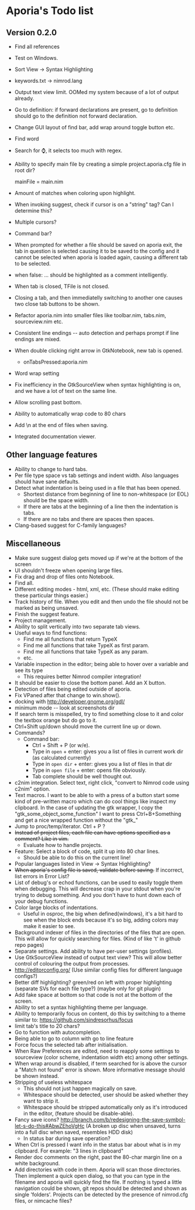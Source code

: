 # Aporia's Todo list

## Version 0.2.0

* Find all references
* Test on Windows.
* Sort View -> Syntax Highlighting
* keywords.txt -> nimrod.lang
* Output text view limit. OOMed my system because of a lot of output already.
* Go to definition: if forward declarations are present, go to definition should go to the definition not forward declaration.
* Change GUI layout of find bar, add wrap around toggle button etc.
* Find word
* Search for ⌚, it selects too much with regex.
* Ability to specify main file by creating a simple project.aporia.cfg file in root dir?

    mainFile = main.nim
* Amount of matches when coloring upon highlight.
* When invoking suggest, check if cursor is on a "string" tag? Can I determine this?
* Multiple cursors?
* Command bar?
* When prompted for whether a file should be saved on aporia exit, the tab in 
  question is selected causing it to be saved to the config and it cannot be
  selected when aporia is loaded again, causing a different tab to be selected.
* when false: ... should be highlighted as a comment intelligently.
* When tab is closed, TFile is not closed.
* Closing a tab, and then immediatelly switching to another one causes two close tab
  buttons to be shown.
* Refactor aporia.nim into smaller files like toolbar.nim, tabs.nim, sourceview.nim etc.
* Consistent line endings -- auto detection and perhaps prompt if line endings are mixed.
* When double clicking right arrow in GtkNotebook, new tab is opened.
  * onTabsPressed:aporia.nim
* Word wrap setting
* Fix inefficiency in the GtkSourceView when syntax highlighting is on, and
  we have a lot of text on the same line.
* Allow scrolling past bottom.
* Ability to automatically wrap code to 80 chars
* Add \n at the end of files when saving.
* Integrated documentation viewer.

## Other language features
* Ability to change to hard tabs.
* Per file type space vs tab settings and indent width. Also languages should have
  sane defaults.
* Detect what indentation is being used in a file that has been opened.
  * Shortest distance from beginning of line to non-whitespace (or EOL) should
    be the space width.
  * If there are tabs at the beginning of a line then the indentation is tabs.
  * If there are no tabs and there are spaces then spaces.
* Clang-based suggest for C-family languages?

## Miscellaneous

* Make sure suggest dialog gets moved up if we're at the bottom of the screen
* UI shouldn't freeze when opening large files.
* Fix drag and drop of files onto Notebook.
* Find all.
* Different editing modes - html, xml, etc. (These should make editing these particular things easier.)
* Track history of file. When you edit and then undo the file should not be marked as being unsaved.
* Finish the suggest feature.
* Project management.
* Ability to split vertically into two separate tab views.
* Useful ways to find functions:
  * Find me all functions that return TypeX
  * Find me all functions that take TypeX as first param.
  * Find me all functions that take TypeX as any param.
  * etc.
* Variable inspection in the editor; being able to hover over a variable and see its type
  * This requires better Nimrod compiler integration!
* It should be easier to close the bottom panel. Add an X button.
* Detection of files being edited outside of aporia.
* Fix VPaned after that change to win.show().
* docking with http://developer.gnome.org/gdl/
* minimum mode -- look at screenshots dir
* If search term is misspelled, try to find something close to it and color
  the textbox orange but do go to it.
* Ctrl+Shift up/down should move the current line up or down.
* Commands?
  * Command bar:
    * Ctrl + Shift + P (or w/e).
    * Type in ``open`` + enter: gives you a list of files in current work dir (as calculated currently)
    * Type in ``open dir`` + enter: gives you a list of files in that dir
    * Type in ``open file`` + enter: opens file obviously.
    * Tab complete should be well thought out.
* c2nim integration. Select text, right click, "convert to Nimrod code using c2nim" option.
* Text macros. I want to be able to with a press of a button start some kind of
  pre-written macro which can do cool things like inspect my clipboard. In the case
  of updating the gtk wrapper, I copy the "gtk_some_object_some_function" I want
  to press Ctrl+B+Something and get a nice wrapped function without the "gtk_"
* Jump to proc/temp/iterator. Ctrl + P ?
* <del>Instead of project files, each file can have options specified as a comment?
  Like in vim.</del>
  * Evaluate how to handle projects.
* Feature: Select a block of code, split it up into 80 char lines.
  * Should be able to do this on the current line!
* Popular languages listed in View -> Syntax Highlighting?
* <del>When aporia's config file is saved, validate before saving.</del> If incorrect, list errors in Error List?
* List of debug's or echod functions, can be used to easily toggle them when debugging. This will decrease crap in your stdout when you're trying to debug something. And you don't have to hunt down each of your debug functions.
* Color large blocks of indentations.
  * Useful in osproc, the big when defined(windows), it's a bit hard to see when the block ends because it's so big, adding colors may make it easier to see.
* Background indexer of files in the directories of the files that are open. This will allow for quickly searching for files. (Kind of like 't' in github repo pages)
* Separate settings. Add ability to have per-user settings (profiles).
* Use GtkSourceView instead of output text view? This will allow better control of colouring the output from processes.
* http://editorconfig.org/ (Use similar config files for different language configs?)
* Better diff highlighting? green/red on left with proper highlighting (separate SVs for each file type?) (maybe only for git plugin)
* Add fake space at bottom so that code is not at the bottom of the screen.
* Ability to set a syntax highlighting theme per language.
* Ability to temporarily focus on content, do this by switching to a theme similar to: https://github.com/sindresorhus/focus
* limit tab's title to 20 chars?
* Go to function with autocompletion.
* Being able to go to column with go to line feature
* Force focus the selected tab after initialisation.
* When Raw Preferences are edited, need to reapply some settings to sourceview (color scheme, indentation width etc) among other settings.
* When wrap around is disabled, if term searched for is above the cursor a "Match not found" error is shown. More informative message should be shown instead.
* Stripping of useless whitespace
  * This should not just happen magically on save.
  * Whitespace should be detected, user should be asked whether they want to strip it.
  * Whitespace should be stripped automatically only as it's introduced in the editor, (feature should be disable-able).
* Fancy save icons? http://branch.com/b/redesigning-the-save-symbol-let-s-do-this#AbwZEhoVgHc (A broken up disc when unsaved, turns into a full disc when saved, resembles HDD disk)
  * In status bar during save operation?
* When Ctrl is pressed I want info in the status bar about what is in my clipboard. For example: "3 lines in clipboard"
* Render doc comments on the right, past the 80-char margin line on a white background. 
* Add directories with code in them. Aporia will scan those directories. Then implement a quick open dialog, so that you can type in the filename and aporia will quickly find the file.
  If nothing is typed a little navigation could be shown, git repos should be detected and shown as single 'folders'. Projects can be detected by the presence of nimrod.cfg files, or nimcache files?